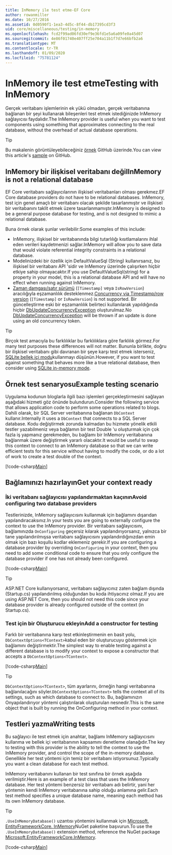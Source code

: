 ```yaml
---
title: InMemory ile test etme-EF Core
author: rowanmiller
ms.date: 10/27/2016
ms.assetid: 0d0590f1-1ea3-4d5c-8f44-db17395cd3f3
uid: core/miscellaneous/testing/in-memory
ms.openlocfilehash: fcd2f99ad06fd30ef9e36fd1e5a6a09fe0a45d07
ms.sourcegitcommit: 4e86f01740e407ff25e704a11b1f7d7e66bfb2a6
ms.translationtype: MT
ms.contentlocale: tr-TR
ms.lasthandoff: 01/09/2020
ms.locfileid: "75781124"
---
```

# <a name="testing-with-inmemory"></a><span data-ttu-id="88a34-102">InMemory ile test etme</span><span class="sxs-lookup"><span data-stu-id="88a34-102">Testing with InMemory</span></span>

<span data-ttu-id="88a34-103">Gerçek veritabanı işlemlerinin ek yükü olmadan, gerçek veritabanına bağlanan bir şeyi kullanarak bileşenleri test etmek istediğinizde InMemory sağlayıcısı faydalıdır.</span><span class="sxs-lookup"><span data-stu-id="88a34-103">The InMemory provider is useful when you want to test components using something that approximates connecting to the real database, without the overhead of actual database operations.</span></span>

> [!TIP]  
> <span data-ttu-id="88a34-104">Bu makalenin görüntüleyebileceğiniz [örnek](https://github.com/aspnet/EntityFramework.Docs/tree/master/samples/core/Miscellaneous/Testing) GitHub üzerinde.</span><span class="sxs-lookup"><span data-stu-id="88a34-104">You can view this article's [sample](https://github.com/aspnet/EntityFramework.Docs/tree/master/samples/core/Miscellaneous/Testing) on GitHub.</span></span>

## <a name="inmemory-is-not-a-relational-database"></a><span data-ttu-id="88a34-105">InMemory bir ilişkisel veritabanı değil</span><span class="sxs-lookup"><span data-stu-id="88a34-105">InMemory is not a relational database</span></span>

<span data-ttu-id="88a34-106">EF Core veritabanı sağlayıcılarının ilişkisel veritabanları olması gerekmez.</span><span class="sxs-lookup"><span data-stu-id="88a34-106">EF Core database providers do not have to be relational databases.</span></span> <span data-ttu-id="88a34-107">InMemory, test için genel amaçlı bir veritabanı olacak şekilde tasarlanmıştır ve ilişkisel bir veritabanını taklit etmek üzere tasarlanmamıştır.</span><span class="sxs-lookup"><span data-stu-id="88a34-107">InMemory is designed to be a general purpose database for testing, and is not designed to mimic a relational database.</span></span>

<span data-ttu-id="88a34-108">Buna örnek olarak şunlar verilebilir:</span><span class="sxs-lookup"><span data-stu-id="88a34-108">Some examples of this include:</span></span>

* <span data-ttu-id="88a34-109">InMemory, ilişkisel bir veritabanında bilgi tutarlılığı kısıtlamalarını ihlal eden verileri kaydetmenizi sağlar.</span><span class="sxs-lookup"><span data-stu-id="88a34-109">InMemory will allow you to save data that would violate referential integrity constraints in a relational database.</span></span>
* <span data-ttu-id="88a34-110">Modelinizdeki bir özellik için DefaultValueSql (String) kullanırsanız, bu ilişkisel bir veritabanı API 'sidir ve InMemory üzerinde çalışırken hiçbir etkiye sahip olmayacaktır.</span><span class="sxs-lookup"><span data-stu-id="88a34-110">If you use DefaultValueSql(string) for a property in your model, this is a relational database API and will have no effect when running against InMemory.</span></span>
* <span data-ttu-id="88a34-111">[Zaman damgası/satır sürümü](xref:core/modeling/concurrency#timestamprowversion) (`[Timestamp]` veya `IsRowVersion`) aracılığıyla eşzamanlılık desteklenmez.</span><span class="sxs-lookup"><span data-stu-id="88a34-111">[Concurrency via Timestamp/row version](xref:core/modeling/concurrency#timestamprowversion) (`[Timestamp]` or `IsRowVersion`) is not supported.</span></span> <span data-ttu-id="88a34-112">Bir güncelleştirme eski bir eşzamanlılık belirteci kullanılarak yapıldığında hiçbir [DbUpdateConcurrencyException](https://docs.microsoft.com/dotnet/api/microsoft.entityframeworkcore.dbupdateconcurrencyexception) oluşturulmaz.</span><span class="sxs-lookup"><span data-stu-id="88a34-112">No [DbUpdateConcurrencyException](https://docs.microsoft.com/dotnet/api/microsoft.entityframeworkcore.dbupdateconcurrencyexception) will be thrown if an update is done using an old concurrency token.</span></span>

> [!TIP]  
> <span data-ttu-id="88a34-113">Birçok test amacıyla bu farklılıklar bu farklılıklara göre farklılık görmez.</span><span class="sxs-lookup"><span data-stu-id="88a34-113">For many test purposes these differences will not matter.</span></span> <span data-ttu-id="88a34-114">Bununla birlikte, doğru bir ilişkisel veritabanı gibi davranan bir şeye karşı test etmek isterseniz, [SQLite bellek içi modu](sqlite.md)kullanmayı düşünün.</span><span class="sxs-lookup"><span data-stu-id="88a34-114">However, if you want to test against something that behaves more like a true relational database, then consider using [SQLite in-memory mode](sqlite.md).</span></span>

## <a name="example-testing-scenario"></a><span data-ttu-id="88a34-115">Örnek test senaryosu</span><span class="sxs-lookup"><span data-stu-id="88a34-115">Example testing scenario</span></span>

<span data-ttu-id="88a34-116">Uygulama kodunun bloglarla ilgili bazı işlemleri gerçekleştirmesini sağlayan aşağıdaki hizmeti göz önünde bulundurun.</span><span class="sxs-lookup"><span data-stu-id="88a34-116">Consider the following service that allows application code to perform some operations related to blogs.</span></span> <span data-ttu-id="88a34-117">Dahili olarak, bir SQL Server veritabanına bağlanan `DbContext` kullanır.</span><span class="sxs-lookup"><span data-stu-id="88a34-117">Internally it uses a `DbContext` that connects to a SQL Server database.</span></span> <span data-ttu-id="88a34-118">Kodu değiştirmek zorunda kalmadan bu hizmete yönelik etkili testler yazabilmeniz veya bağlamın bir test Double 'u oluşturmak için çok fazla iş yapmanız gerekmeden, bu bağlamı bir InMemory veritabanına bağlanmak üzere değiştirmek yararlı olacaktır.</span><span class="sxs-lookup"><span data-stu-id="88a34-118">It would be useful to swap this context to connect to an InMemory database so that we can write efficient tests for this service without having to modify the code, or do a lot of work to create a test double of the context.</span></span>

[!code-csharp[Main](../../../../samples/core/Miscellaneous/Testing/BusinessLogic/BlogService.cs)]

## <a name="get-your-context-ready"></a><span data-ttu-id="88a34-119">Bağlamınızı hazırlayın</span><span class="sxs-lookup"><span data-stu-id="88a34-119">Get your context ready</span></span>

### <a name="avoid-configuring-two-database-providers"></a><span data-ttu-id="88a34-120">İki veritabanı sağlayıcısı yapılandırmaktan kaçının</span><span class="sxs-lookup"><span data-stu-id="88a34-120">Avoid configuring two database providers</span></span>

<span data-ttu-id="88a34-121">Testlerinizde, InMemory sağlayıcısını kullanmak için bağlamını dışarıdan yapılandıracaksınız.</span><span class="sxs-lookup"><span data-stu-id="88a34-121">In your tests you are going to externally configure the context to use the InMemory provider.</span></span> <span data-ttu-id="88a34-122">Bir veritabanı sağlayıcısını, bağlamınızda `OnConfiguring` geçersiz kılarak yapılandırıyorsanız, yalnızca bir tane yapılandırılmışsa veritabanı sağlayıcısını yapılandırdığınızdan emin olmak için bazı koşullu kodlar eklemeniz gerekir.</span><span class="sxs-lookup"><span data-stu-id="88a34-122">If you are configuring a database provider by overriding `OnConfiguring` in your context, then you need to add some conditional code to ensure that you only configure the database provider if one has not already been configured.</span></span>

[!code-csharp[Main](../../../../samples/core/Miscellaneous/Testing/BusinessLogic/BloggingContext.cs#OnConfiguring)]

> [!TIP]  
> <span data-ttu-id="88a34-123">ASP.NET Core kullanıyorsanız, veritabanı sağlayıcınız zaten bağlam dışında (Startup.cs) yapılandırılmış olduğundan bu koda ihtiyacınız olmaz.</span><span class="sxs-lookup"><span data-stu-id="88a34-123">If you are using ASP.NET Core, then you should not need this code since your database provider is already configured outside of the context (in Startup.cs).</span></span>

### <a name="add-a-constructor-for-testing"></a><span data-ttu-id="88a34-124">Test için bir Oluşturucu ekleyin</span><span class="sxs-lookup"><span data-stu-id="88a34-124">Add a constructor for testing</span></span>

<span data-ttu-id="88a34-125">Farklı bir veritabanına karşı test etkinleştirmenin en basit yolu, `DbContextOptions<TContext>`kabul eden bir oluşturucuyu göstermek için bağlamını değiştirmektir.</span><span class="sxs-lookup"><span data-stu-id="88a34-125">The simplest way to enable testing against a different database is to modify your context to expose a constructor that accepts a `DbContextOptions<TContext>`.</span></span>

[!code-csharp[Main](../../../../samples/core/Miscellaneous/Testing/BusinessLogic/BloggingContext.cs#Constructors)]

> [!TIP]  
> <span data-ttu-id="88a34-126">`DbContextOptions<TContext>`, tüm ayarlarını, örneğin hangi veritabanına bağlanılacağını söyler.</span><span class="sxs-lookup"><span data-stu-id="88a34-126">`DbContextOptions<TContext>` tells the context all of its settings, such as which database to connect to.</span></span> <span data-ttu-id="88a34-127">Bu, bağlamınızın Onyapılandırıyor yöntemi çalıştırılarak oluşturulan nesnedir.</span><span class="sxs-lookup"><span data-stu-id="88a34-127">This is the same object that is built by running the OnConfiguring method in your context.</span></span>

## <a name="writing-tests"></a><span data-ttu-id="88a34-128">Testleri yazma</span><span class="sxs-lookup"><span data-stu-id="88a34-128">Writing tests</span></span>

<span data-ttu-id="88a34-129">Bu sağlayıcı ile test etmek için anahtar, bağlamı InMemory sağlayıcısını kullanma ve bellek içi veritabanının kapsamını denetleme olanağıdır.</span><span class="sxs-lookup"><span data-stu-id="88a34-129">The key to testing with this provider is the ability to tell the context to use the InMemory provider, and control the scope of the in-memory database.</span></span> <span data-ttu-id="88a34-130">Genellikle her test yöntemi için temiz bir veritabanı istiyorsunuz.</span><span class="sxs-lookup"><span data-stu-id="88a34-130">Typically you want a clean database for each test method.</span></span>

<span data-ttu-id="88a34-131">InMemory veritabanını kullanan bir test sınıfına bir örnek aşağıda verilmiştir.</span><span class="sxs-lookup"><span data-stu-id="88a34-131">Here is an example of a test class that uses the InMemory database.</span></span> <span data-ttu-id="88a34-132">Her test yöntemi benzersiz bir veritabanı adı belirtir, yani her yöntemin kendi InMemory veritabanına sahip olduğu anlamına gelir.</span><span class="sxs-lookup"><span data-stu-id="88a34-132">Each test method specifies a unique database name, meaning each method has its own InMemory database.</span></span>

>[!TIP]
> <span data-ttu-id="88a34-133">`.UseInMemoryDatabase()` uzantısı yöntemini kullanmak için [Microsoft. EntityFrameworkCore. InMemory](https://www.nuget.org/packages/Microsoft.EntityFrameworkCore.InMemory/)NuGet paketine başvurun.</span><span class="sxs-lookup"><span data-stu-id="88a34-133">To use the `.UseInMemoryDatabase()` extension method, reference the NuGet package [Microsoft.EntityFrameworkCore.InMemory](https://www.nuget.org/packages/Microsoft.EntityFrameworkCore.InMemory/).</span></span>

[!code-csharp[Main](../../../../samples/core/Miscellaneous/Testing/TestProject/InMemory/BlogServiceTests.cs)]
